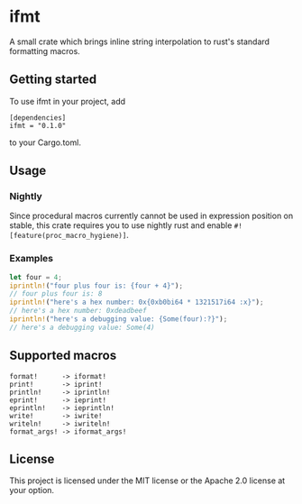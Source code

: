 # ifmt
A small crate which brings inline string interpolation to rust's standard formatting macros.

## Getting started
To use ifmt in your project, add
```
[dependencies]
ifmt = "0.1.0"
```
to your Cargo.toml.

## Usage
### Nightly
Since procedural macros currently cannot be used in expression position on stable, this crate requires you to use nightly rust and enable `#![feature(proc_macro_hygiene)]`.

### Examples
```rust
let four = 4;
iprintln!("four plus four is: {four + 4}");
// four plus four is: 8
iprintln!("here's a hex number: 0x{0xb0bi64 * 1321517i64 :x}");
// here's a hex number: 0xdeadbeef
iprintln!("here's a debugging value: {Some(four):?}");
// here's a debugging value: Some(4)

```

## Supported macros
```
format!      -> iformat!
print!       -> iprint!
println!     -> iprintln!
eprint!      -> ieprint!
eprintln!    -> ieprintln!
write!       -> iwrite!
writeln!     -> iwriteln!
format_args! -> iformat_args!

```

## License
This project is licensed under the MIT license or the Apache 2.0 license at your option.